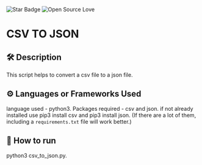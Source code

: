 <!--Please do not remove this part-->
![Star Badge](https://img.shields.io/static/v1?label=%F0%9F%8C%9F&message=If%20Useful&style=style=flat&color=BC4E99)
![Open Source Love](https://badges.frapsoft.com/os/v1/open-source.svg?v=103)

# CSV TO JSON

## 🛠️ Description
<!--Remove the below lines and add yours -->
This script helps to convert a csv file to a json file.

## ⚙️ Languages or Frameworks Used
<!--Remove the below lines and add yours -->
language used - python3.
Packages required - csv and json.
if not already installed use pip3 install csv and pip3 install json.
(If there are a lot of them, including a `requirements.txt` file will work better.)

## 🌟 How to run
<!--Remove the below lines and add yours -->
python3 csv_to_json.py.
